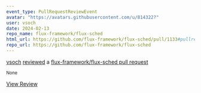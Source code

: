 ```yaml
---
event_type: PullRequestReviewEvent
avatar: "https://avatars.githubusercontent.com/u/814322?"
user: vsoch
date: 2024-02-13
repo_name: flux-framework/flux-sched
html_url: https://github.com/flux-framework/flux-sched/pull/1133#pullrequestreview-1876756843
repo_url: https://github.com/flux-framework/flux-sched
---
```


<a href='https://github.com/vsoch' target='_blank'>vsoch</a> <a href='https://github.com/flux-framework/flux-sched/pull/1133#pullrequestreview-1876756843' target='_blank'>reviewed</a> a <a href='https://github.com/flux-framework/flux-sched/pull/1133' target='_blank'>flux-framework/flux-sched pull request</a>

<small>None</small>

<a href='https://github.com/flux-framework/flux-sched/pull/1133#pullrequestreview-1876756843' target='_blank'>View Review</a>